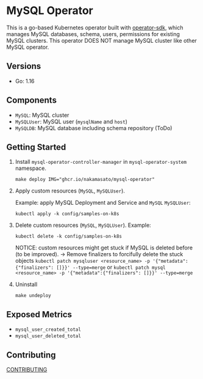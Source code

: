 # MySQL Operator

This is a go-based Kubernetes operator built with [operator-sdk](https://sdk.operatorframework.io/docs/building-operators/golang/), which manages MySQL databases, schema, users, permissions for existing MySQL clusters. This operator DOES NOT manage MySQL cluster like other MySQL operator.

## Versions

- Go: 1.16
## Components

- `MySQL`: MySQL cluster
- `MySQLUser`: MySQL user (`mysqlName` and `host`)
- `MySQLDB`: MySQL database including schema repository (ToDo)

## Getting Started

1. Install `mysql-operator-controller-manager` in `mysql-operator-system` namespace.

    ```
    make deploy IMG="ghcr.io/nakamasato/mysql-operator"
    ```
1. Apply custom resources (`MySQL`, `MySQLUser`).

    Example: apply MySQL Deployment and Service and `MySQL` `MySQLUser`:
    ```
    kubectl apply -k config/samples-on-k8s
    ```

1. Delete custom resources (`MySQL`, `MySQLUser`).
    Example:
    ```
    kubectl delete -k config/samples-on-k8s
    ```

    NOTICE: custom resources might get stuck if MySQL is deleted before (to be improved). → Remove finalizers to forcifully delete the stuck objects
    `kubectl patch mysqluser <resource_name> -p '{"metadata":{"finalizers": []}}' --type=merge` or `kubectl patch mysql <resource_name> -p '{"metadata":{"finalizers": []}}' --type=merge`

1. Uninstall
    ```
    make undeploy
    ```

## Exposed Metrics

- `mysql_user_created_total`
- `mysql_user_deleted_total`
## Contributing

[CONTRIBUTING](CONTRIBUTING.md)
